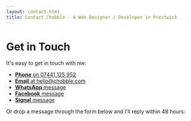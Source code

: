 ```yaml
---
layout: contact.html
title: Contact Chobble - A Web Designer / Developer in Prestwich
---
```


# Get in Touch

It's easy to get in touch with me:

- [**Phone** on 07441 125 952](tel:+447441125952)
- [**Email** at hello@chobble.com](mailto:hello@chobble.com)
- [**WhatsApp** message](https://wa.me/message/EQIAROIMOOZPH1)
- [**Facebook** message](https://www.facebook.com/profile.php?id=61571286130366)
- [**Signal** message](https://signal.me/#eu/V-Vqw0HT-W4afWSe7-eHk5tQPsfHmdyH27f1dxptIIb21UtA18xGeYah4BC0g3tO)

Or drop a message through the form below and I'll reply within 48 hours:
